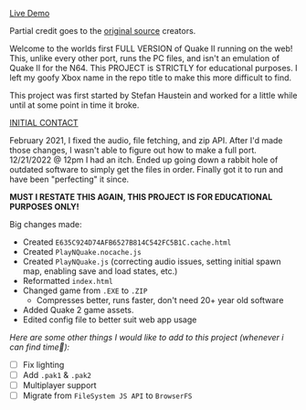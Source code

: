 [Live Demo](https://magnusware.vercel.app/index.html)

Partial credit goes to the [original source](https://github.com/stefanhaustein/quake2-playn-port) creators.

Welcome to the worlds first FULL VERSION of Quake II running on the web! This, unlike every other port, runs the PC files, and isn't an emulation of Quake II for the N64. This PROJECT is STRICTLY for educational purposes. I left my goofy Xbox name in the repo title to make this more difficult to find.

This project was first started by Stefan Haustein and worked for a little while until at some point in time it broke. 

[INITIAL CONTACT](https://groups.google.com/g/quake2-gwt-port/c/bfQMfbMc41k)

February 2021, I fixed the audio, file fetching, and zip API. After I'd made those changes, I wasn't able to figure out how to make a full port. 12/21/2022 @ 12pm I had an itch. Ended up going down a rabbit hole of outdated software to simply get the files in order. Finally got it to run and have been "perfecting" it since.

**MUST I RESTATE THIS AGAIN, THIS PROJECT IS FOR EDUCATIONAL PURPOSES ONLY!**

Big changes made:
- Created ```E635C924D74AFB6527B814C542FC5B1C.cache.html```
- Created ```PlayNQuake.nocache.js```
- Created ```PlayNQuake.js``` (correcting audio issues, setting initial spawn map, enabling save and load states, etc.)
- Reformatted ```index.html```
- Changed game from ```.EXE``` to ```.ZIP```
  - Compresses better, runs faster, don't need 20+ year old software
- Added Quake 2 game assets.
- Edited config file to better suit web app usage

*Here are some other things I would like to add to this project (whenever i can find time🗿):*
- [ ] Fix lighting
- [ ] Add ```.pak1``` & ```.pak2```
- [ ] Multiplayer support
- [ ] Migrate from ```FileSystem JS API``` to ```BrowserFS```

